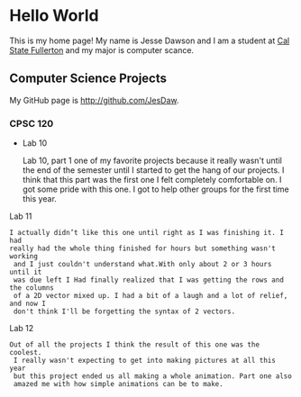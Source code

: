 # Hello World

This is my home page! My name is Jesse Dawson and I am a student at [Cal State Fullerton](http://www.fullerton.edu/) and my major is computer scance.

## Computer Science Projects

My GitHub page is http://github.com/JesDaw.

### CPSC 120

* Lab 10

    Lab 10, part 1 one of my favorite projects because it really wasn't until
    the end of the semester until I started to get the hang of our projects.
    I think that this part was the first one I felt completely comfortable on.
    I got some pride with this one. I got to help other groups for the first time 
    this year.


Lab 11

    I actually didn’t like this one until right as I was finishing it. I had 
    really had the whole thing finished for hours but something wasn't working
     and I just couldn't understand what.With only about 2 or 3 hours until it 
     was due left I Had finally realized that I was getting the rows and the columns 
     of a 2D vector mixed up. I had a bit of a laugh and a lot of relief, and now I 
     don't think I'll be forgetting the syntax of 2 vectors.


Lab 12

    Out of all the projects I think the result of this one was the coolest.
     I really wasn't expecting to get into making pictures at all this year 
     but this project ended us all making a whole animation. Part one also 
     amazed me with how simple animations can be to make.